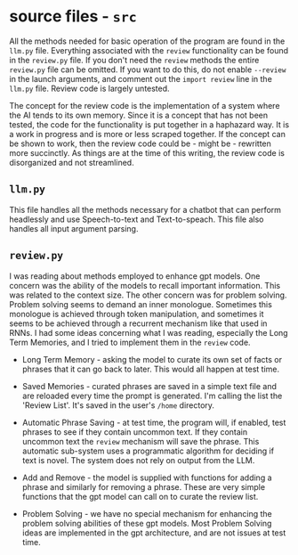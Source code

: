 # source files - `src`

All the methods needed for basic operation of the program are found in the `llm.py` file. Everything associated with the `review` functionality can be found in the `review.py` file. If you don't need the `review` methods the entire `review.py` file can be omitted. If you want to do this, do not enable `--review` in the launch arguments, and comment out the `import review` line in the `llm.py` file. Review code is largely untested.

The concept for the review code is the implementation of a system where the AI tends to its own memory. Since it is a concept that has not been tested, the code for the functionality is put together in a haphazard way. It is a work in progress and is more or less scraped together. If the concept can be shown to work, then the review code could be - might be - rewritten more succinctly. As things are at the time of this writing, the review code is disorganized and not streamlined. 

## `llm.py`
This file handles all the methods necessary for a chatbot that can perform headlessly and use Speech-to-text and Text-to-speach. This file also handles all input argument parsing.

## `review.py`

I was reading about methods employed to enhance gpt models. One concern was the ability of the models to recall important information. This was related to the context size. The other concern was for problem solving. Problem solving seems to demand an inner monologue. Sometimes this monologue is achieved through token manipulation, and sometimes it seems to be achieved through a recurrent mechanism like that used in RNNs. I had some ideas concerning what I was reading, especially the Long Term Memories, and I tried to implement them in the `review` code.

- Long Term Memory - asking the model to curate its own set of facts or phrases that it can go back to later. This would all happen at test time.

- Saved Memories - curated phrases are saved in a simple text file and are reloaded every time the prompt is generated. I'm calling the list the 'Review List'. It's saved in the user's `/home` directory.

- Automatic Phrase Saving - at test time, the program will, if enabled, test phrases to see if they contain uncommon text. If they contain uncommon text the `review` mechanism will save the phrase. This automatic sub-system uses a programmatic algorithm for deciding if text is novel. The system does not rely on output from the LLM.

- Add and Remove - the model is supplied with functions for adding a phrase and similarly for removing a phrase. These are very simple functions that the gpt model can call on to curate the review list.

- Problem Solving - we have no special mechanism for enhancing the problem solving abilities of these gpt models. Most Problem Solving ideas are implemented in the gpt architecture, and are not issues at test time. 



